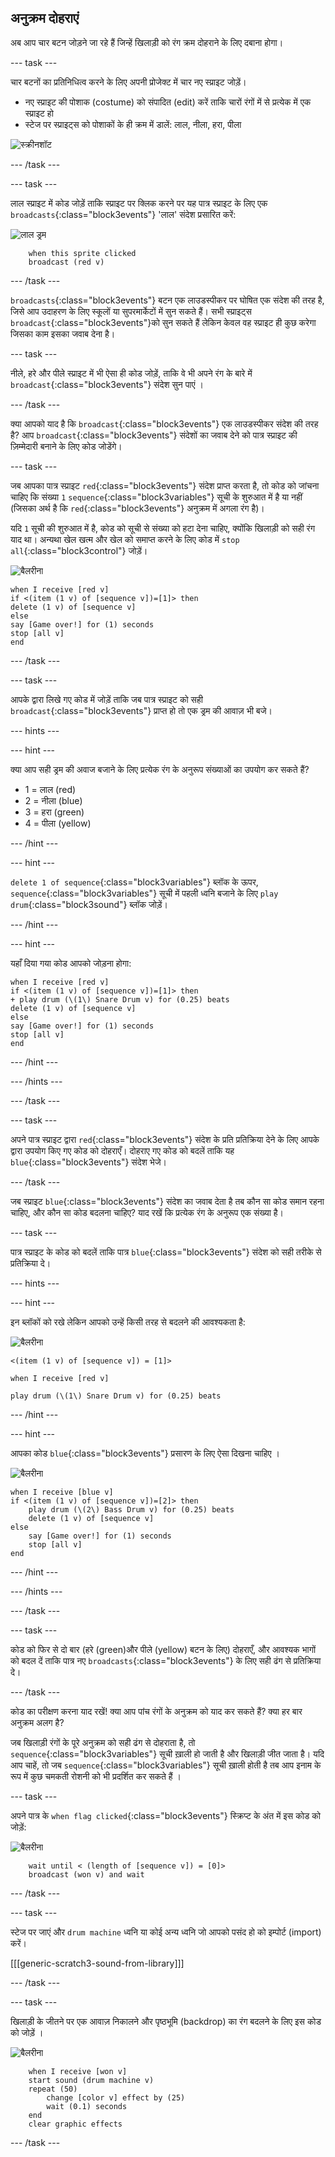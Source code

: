 ## अनुक्रम दोहराएं

अब आप चार बटन जोड़ने जा रहे हैं जिन्हें खिलाड़ी को रंग क्रम दोहराने के लिए दबाना होगा।

--- task ---

चार बटनों का प्रतिनिधित्व करने के लिए अपनी प्रोजेक्ट में चार नए स्प्राइट जोड़ें।

+ नए स्प्राइट की पोशाक (costume) को संपादित (edit) करें ताकि चारों रंगों में से प्रत्येक में एक स्प्राइट हो
+ स्टेज पर स्प्राइट्स को पोशाकों के ही क्रम में डालें: लाल, नीला, हरा, पीला

![स्क्रीनशॉट](images/colour-drums.png)

--- /task ---

--- task ---

लाल स्प्राइट में कोड जोड़ें ताकि स्प्राइट पर क्लिक करने पर यह पात्र स्प्राइट के लिए एक `broadcasts`{:class="block3events"} 'लाल' संदेश प्रसारित करें:

![लाल ड्रम](images/red_drum.png)

```blocks3
    when this sprite clicked
    broadcast (red v)
```

--- /task ---

`broadcasts`{:class="block3events"} बटन एक लाउडस्पीकर पर घोषित एक संदेश की तरह है, जिसे आप उदाहरण के लिए स्कूलों या सुपरमार्केटों में सुन सकते हैं। सभी स्प्राइट्स `broadcast`{:class="block3events"}को सुन सकते हैं लेकिन केवल वह स्प्राइट ही कुछ करेगा जिसका काम इसका जवाब देना है।

--- task ---

नीले, हरे और पीले स्प्राइट में भी ऐसा ही कोड जोड़ें, ताकि वे भी अपने रंग के बारे में `broadcast`{:class="block3events"} संदेश सुन पाएं ।

--- /task ---

क्या आपको याद है कि `broadcast`{:class="block3events"} एक लाउडस्पीकर संदेश की तरह है? आप `broadcast`{:class="block3events"} संदेशों का जवाब देने को पात्र स्प्राइट की ज़िम्मेदारी बनाने के लिए कोड जोडेंगे।

--- task ---

जब आपका पात्र स्प्राइट `red`{:class="block3events"} संदेश प्राप्त करता है, तो कोड को जांचना चाहिए कि संख्या `1` `sequence`{:class="block3variables"} सूची के शुरुआत में है या नहीं (जिसका अर्थ है कि `red`{:class="block3events"} अनुक्रम में अगला रंग है)।

यदि `1` सूची की शुरुआत में है, कोड को सूची से संख्या को हटा देना चाहिए, क्योंकि खिलाड़ी को सही रंग याद था। अन्यथा खेल खत्म और खेल को समाप्त करने के लिए कोड में `stop all`{:class="block3control"} जोड़ें।

![बैलरीना](images/ballerina.png)

```blocks3
when I receive [red v]
if <(item (1 v) of [sequence v])=[1]> then
delete (1 v) of [sequence v]
else
say [Game over!] for (1) seconds
stop [all v]
end
```

--- /task ---

--- task ---

आपके द्वारा लिखे गए कोड में जोड़ें ताकि जब पात्र स्प्राइट को सही `broadcast`{:class="block3events"} प्राप्त हो तो एक ड्रम की आवाज़ भी बजे।

--- hints ---

--- hint ---

क्या आप सही ड्रम की अवाज बजाने के लिए प्रत्येक रंग के अनुरूप संख्याओं का उपयोग कर सकते हैं?

+ 1 = लाल (red)
+ 2 = नीला (blue)
+ 3 = हरा (green)
+ 4 = पीला (yellow)

--- /hint ---

--- hint ---

`delete 1 of sequence`{:class="block3variables"} ब्लॉक के ऊपर, `sequence`{:class="block3variables"} सूची में पहली ध्वनि बजाने के लिए `play drum`{:class="block3sound"} ब्लॉक जोड़ें।

--- /hint ---

--- hint ---

यहाँ दिया गया कोड आपको जोड़ना होगा:

```blocks3
when I receive [red v]
if <(item (1 v) of [sequence v])=[1]> then
+ play drum (\(1\) Snare Drum v) for (0.25) beats
delete (1 v) of [sequence v]
else
say [Game over!] for (1) seconds
stop [all v]
end
```

--- /hint ---

--- /hints ---

--- /task ---

--- task ---

अपने पात्र स्प्राइट द्वारा `red`{:class="block3events"} संदेश के प्रति प्रतिक्रिया देने के लिए आपके द्वारा उपयोग किए गए कोड को दोहराएँ। दोहराए गए कोड को बदलें ताकि यह `blue`{:class="block3events"} संदेश भेजे।

--- /task ---

जब स्प्राइट `blue`{:class="block3events"} संदेश का जवाब देता है तब कौन सा कोड समान रहना चाहिए, और कौन सा कोड बदलना चाहिए? याद रखें कि प्रत्येक रंग के अनुरूप एक संख्या है।

--- task ---

पात्र स्प्राइट के कोड को बदलें ताकि पात्र `blue`{:class="block3events"} संदेश को सही तरीके से प्रतिक्रिया दे।

--- hints ---

--- hint ---

इन ब्लॉकों को रखे लेकिन आपको उन्हें किसी तरह से बदलने की आवश्यकता है:

![बैलरीना](images/ballerina.png)

```blocks3
<(item (1 v) of [sequence v]) = [1]>

when I receive [red v]

play drum (\(1\) Snare Drum v) for (0.25) beats
```

--- /hint ---

--- hint ---

आपका कोड `blue`{:class="block3events"} प्रसारण के लिए ऐसा दिखना चाहिए ।

![बैलरीना](images/ballerina.png)

```blocks3
when I receive [blue v]
if <(item (1 v) of [sequence v])=[2]> then
	play drum (\(2\) Bass Drum v) for (0.25) beats
	delete (1 v) of [sequence v]
else
	say [Game over!] for (1) seconds
	stop [all v]
end
```

--- /hint ---

--- /hints ---

--- /task ---

--- task ---

कोड को फिर से दो बार (हरे (green)और पीले (yellow) बटन के लिए) दोहराएँ, और आवश्यक भागों को बदल दें ताकि पात्र नए `broadcasts`{:class="block3events"} के लिए सही ढंग से प्रतिक्रिया दे।

--- /task ---

कोड का परीक्षण करना याद रखें! क्या आप पांच रंगों के अनुक्रम को याद कर सकते हैं? क्या हर बार अनुक्रम अलग है?

जब खिलाड़ी रंगों के पूरे अनुक्रम को सही ढंग से दोहराता है, तो `sequence`{:class="block3variables"} सूची ख़ाली हो जाती है और खिलाड़ी जीत जाता है। यदि आप चाहें, तो जब `sequence`{:class="block3variables"} सूची ख़ाली होती है तब आप इनाम के रूप में कुछ चमकती रोशनी को भी प्रदर्शित कर सकते हैं ।

--- task ---

अपने पात्र के `when flag clicked`{:class="block3events"} स्क्रिप्ट के अंत में इस कोड को जोड़ें:

![बैलरीना](images/ballerina.png)

```blocks3
    wait until < (length of [sequence v]) = [0]>
    broadcast (won v) and wait
```

--- /task ---

--- task ---

स्टेज पर जाएं और `drum machine` ध्वनि या कोई अन्य ध्वनि जो आपको पसंद हो को इम्पोर्ट (import) करें।

[[[generic-scratch3-sound-from-library]]]

--- /task ---

--- task ---

खिलाड़ी के जीतने पर एक आवाज़ निकालने और पृष्ठभूमि (backdrop) का रंग बदलने के लिए इस कोड को जोड़ें ।

![बैलरीना](images/stage.png)

```blocks3
    when I receive [won v]
    start sound (drum machine v)
    repeat (50)
        change [color v] effect by (25)
        wait (0.1) seconds
    end
    clear graphic effects
```

--- /task ---